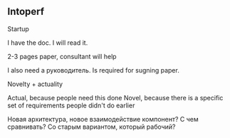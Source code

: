 ## Intoperf

Startup

I have the doc. I will read it. 


2-3 pages paper, consultant will help

I also need a руководитель. Is required for sugning paper. 



Novelty + actuality

Actual, because people need this done
Novel, because there is a specific set of requirements people didn't do earlier

Новая архитектура, новое взаимодействие компонент?
С чем сравнивать? Со старым вариантом, который рабочий?
